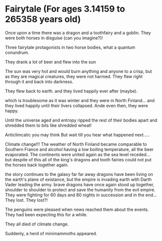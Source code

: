 
# Fairytale (For ages 3.14159 to 265358 years old)

Once upon a time there was a dragon and a toothfairy and a goblin.
They were both horses in disguise (can you imagine?)!

Three fairytale protagonists in two horse bodies, what a quantum conundrum.

They drank a lot of beer and flew into the sun

The sun was very hot and would burn anything and anyone to a crisp, but as they are magical creatures, they were not harmed.
They flew right through it and back into darkness.


They flew back to earth.
and they lived happily ever after (maybe).

which is troublesome as it was winter and they were in North Finland...
and they lived happily until their livers collapsed. Ande even then, they were happy.


Until the universe aged and entropy ripped the rest of 
their bodies apart and shredded them to bits like shredded wheat!

Anticlimcatic you may think But wait till you hear what happened next.....

Climate change!!! The weather of North Finland became comparable to Southern France and alcohol having a low boiling temperature, all the beer evaporated. The continents were united again as the sea level receded... but despite of this all of the king's dragons and tooth fairies could not put the horses back together again.

the story continues to the galaxy far far away
dragons have been living on the earth's plane of existance, but the empire is invading earth with Darth Vader leading the army. brave dragons have once again stood up together, shoulder to shoulder to protect and save the humanity from the evil empire. They were fighting for 60 days and 80 nights in succession and in the end... 
They lost. They lost?!

The penguins were pleased when news reached them about the events. They had been expecting this for a while.

They all died of climate change.

Suddenly, a herd of minimammoths appeared.
